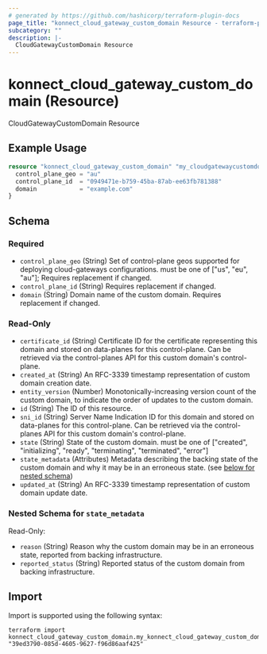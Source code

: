 ```yaml
---
# generated by https://github.com/hashicorp/terraform-plugin-docs
page_title: "konnect_cloud_gateway_custom_domain Resource - terraform-provider-konnect"
subcategory: ""
description: |-
  CloudGatewayCustomDomain Resource
---
```


# konnect_cloud_gateway_custom_domain (Resource)

CloudGatewayCustomDomain Resource

## Example Usage

```terraform
resource "konnect_cloud_gateway_custom_domain" "my_cloudgatewaycustomdomain" {
  control_plane_geo = "au"
  control_plane_id  = "0949471e-b759-45ba-87ab-ee63fb781388"
  domain            = "example.com"
}
```

<!-- schema generated by tfplugindocs -->
## Schema

### Required

- `control_plane_geo` (String) Set of control-plane geos supported for deploying cloud-gateways configurations. must be one of ["us", "eu", "au"]; Requires replacement if changed.
- `control_plane_id` (String) Requires replacement if changed.
- `domain` (String) Domain name of the custom domain. Requires replacement if changed.

### Read-Only

- `certificate_id` (String) Certificate ID for the certificate representing this domain and stored on data-planes for this
control-plane. Can be retrieved via the control-planes API for this custom domain's control-plane.
- `created_at` (String) An RFC-3339 timestamp representation of custom domain creation date.
- `entity_version` (Number) Monotonically-increasing version count of the custom domain, to indicate the order of updates to the custom
domain.
- `id` (String) The ID of this resource.
- `sni_id` (String) Server Name Indication ID for this domain and stored on data-planes for this control-plane. Can be retrieved
via the control-planes API for this custom domain's control-plane.
- `state` (String) State of the custom domain. must be one of ["created", "initializing", "ready", "terminating", "terminated", "error"]
- `state_metadata` (Attributes) Metadata describing the backing state of the custom domain and why it may be in an erroneous state. (see [below for nested schema](#nestedatt--state_metadata))
- `updated_at` (String) An RFC-3339 timestamp representation of custom domain update date.

<a id="nestedatt--state_metadata"></a>
### Nested Schema for `state_metadata`

Read-Only:

- `reason` (String) Reason why the custom domain may be in an erroneous state, reported from backing infrastructure.
- `reported_status` (String) Reported status of the custom domain from backing infrastructure.

## Import

Import is supported using the following syntax:

```shell
terraform import konnect_cloud_gateway_custom_domain.my_konnect_cloud_gateway_custom_domain "39ed3790-085d-4605-9627-f96d86aaf425"
```
